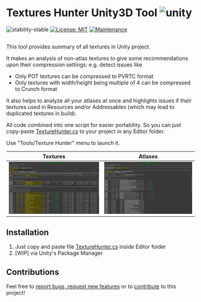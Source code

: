 # Textures Hunter Unity3D Tool ![unity](https://img.shields.io/badge/Unity-100000?style=for-the-badge&logo=unity&logoColor=white)

![stability-stable](https://img.shields.io/badge/stability-stable-green.svg)
[![License: MIT](https://img.shields.io/badge/License-MIT-yellow.svg)](https://opensource.org/licenses/MIT)
[![Maintenance](https://img.shields.io/badge/Maintained%3F-yes-green.svg)](https://GitHub.com/Naereen/StrapDown.js/graphs/commit-activity)

##
This tool provides summary of all textures in Unity project.

It makes an analysis of non-atlas textures to give some recommendations upon their compression settings:
e.g. detect issues like
- Only POT textures can be compressed to PVRTC format
- Only textures with width/height being multiple of 4 can be compressed to Crunch format

It also helps to analyze all your atlases at once and highlights issues if their textures used in Resources
 and/or Addressables (which may lead to duplicated textures in build).

All code combined into one script for easier portability.
So you can just copy-paste [TextureHunter.cs](./Packages/TextureHunter/Editor/TextureHunter.cs) to your project in any Editor folder.

Use "Tools/Texture Hunter" menu to launch it.

| Textures  | Atlases |
| ------------- | ------------- |
| ![plot](./Screenshots/textures_screen.png) | ![plot](./Screenshots/atlases_screen.png) |

## Installation

 1. Just copy and paste file [TextureHunter.cs](./Packages/TextureHunter/Editor/TextureHunter.cs) inside Editor folder
 2. [WIP] via Unity's Package Manager 

## Contributions

Feel free to [report bugs, request new features](https://github.com/AlexeyPerov/Unity-Texture-Hunter/issues) 
or to [contribute](https://github.com/AlexeyPerov/Unity-Texture-Hunter/pulls) to this project! 
